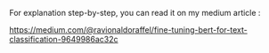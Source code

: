 For explanation step-by-step, you can read it on my medium article :

https://medium.com/@ravionaldoraffel/fine-tuning-bert-for-text-classification-9649986ac32c
